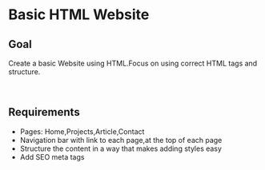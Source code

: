  <h1>Basic HTML Website </h1>
 <h2>Goal</h2>
 <p>Create a basic Website using HTML.Focus on using correct HTML tags and structure.</p>
 <br>
 <h2>Requirements</h2>
 <ul>
  <li>Pages: Home,Projects,Article,Contact</li>
  <li>Navigation bar with link to each page,at the top of each page</li>
  <li>Structure the content in a way that makes adding styles easy</li>
  <li>Add SEO meta tags</li>
 </ul>
 
